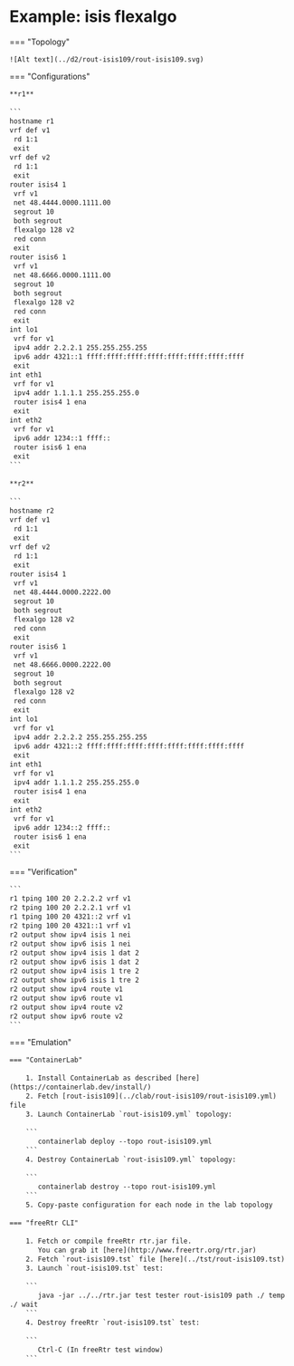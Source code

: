 # Example: isis flexalgo

=== "Topology"

    ![Alt text](../d2/rout-isis109/rout-isis109.svg)

=== "Configurations"

    **r1**

    ```
    hostname r1
    vrf def v1
     rd 1:1
     exit
    vrf def v2
     rd 1:1
     exit
    router isis4 1
     vrf v1
     net 48.4444.0000.1111.00
     segrout 10
     both segrout
     flexalgo 128 v2
     red conn
     exit
    router isis6 1
     vrf v1
     net 48.6666.0000.1111.00
     segrout 10
     both segrout
     flexalgo 128 v2
     red conn
     exit
    int lo1
     vrf for v1
     ipv4 addr 2.2.2.1 255.255.255.255
     ipv6 addr 4321::1 ffff:ffff:ffff:ffff:ffff:ffff:ffff:ffff
     exit
    int eth1
     vrf for v1
     ipv4 addr 1.1.1.1 255.255.255.0
     router isis4 1 ena
     exit
    int eth2
     vrf for v1
     ipv6 addr 1234::1 ffff::
     router isis6 1 ena
     exit
    ```

    **r2**

    ```
    hostname r2
    vrf def v1
     rd 1:1
     exit
    vrf def v2
     rd 1:1
     exit
    router isis4 1
     vrf v1
     net 48.4444.0000.2222.00
     segrout 10
     both segrout
     flexalgo 128 v2
     red conn
     exit
    router isis6 1
     vrf v1
     net 48.6666.0000.2222.00
     segrout 10
     both segrout
     flexalgo 128 v2
     red conn
     exit
    int lo1
     vrf for v1
     ipv4 addr 2.2.2.2 255.255.255.255
     ipv6 addr 4321::2 ffff:ffff:ffff:ffff:ffff:ffff:ffff:ffff
     exit
    int eth1
     vrf for v1
     ipv4 addr 1.1.1.2 255.255.255.0
     router isis4 1 ena
     exit
    int eth2
     vrf for v1
     ipv6 addr 1234::2 ffff::
     router isis6 1 ena
     exit
    ```

=== "Verification"

    ```
    r1 tping 100 20 2.2.2.2 vrf v1
    r2 tping 100 20 2.2.2.1 vrf v1
    r1 tping 100 20 4321::2 vrf v1
    r2 tping 100 20 4321::1 vrf v1
    r2 output show ipv4 isis 1 nei
    r2 output show ipv6 isis 1 nei
    r2 output show ipv4 isis 1 dat 2
    r2 output show ipv6 isis 1 dat 2
    r2 output show ipv4 isis 1 tre 2
    r2 output show ipv6 isis 1 tre 2
    r2 output show ipv4 route v1
    r2 output show ipv6 route v1
    r2 output show ipv4 route v2
    r2 output show ipv6 route v2
    ```

=== "Emulation"

    === "ContainerLab"

        1. Install ContainerLab as described [here](https://containerlab.dev/install/)  
        2. Fetch [rout-isis109](../clab/rout-isis109/rout-isis109.yml) file  
        3. Launch ContainerLab `rout-isis109.yml` topology:  

        ```
           containerlab deploy --topo rout-isis109.yml  
        ```
        4. Destroy ContainerLab `rout-isis109.yml` topology:  

        ```
           containerlab destroy --topo rout-isis109.yml  
        ```
        5. Copy-paste configuration for each node in the lab topology

    === "freeRtr CLI"

        1. Fetch or compile freeRtr rtr.jar file.  
           You can grab it [here](http://www.freertr.org/rtr.jar)  
        2. Fetch `rout-isis109.tst` file [here](../tst/rout-isis109.tst)  
        3. Launch `rout-isis109.tst` test:  

        ```
           java -jar ../../rtr.jar test tester rout-isis109 path ./ temp ./ wait
        ```
        4. Destroy freeRtr `rout-isis109.tst` test:  

        ```
           Ctrl-C (In freeRtr test window)
        ```

